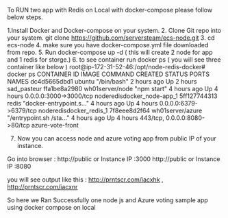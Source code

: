 To RUN two app with Redis on Local with docker-compose please follow below steps.

1.Install Docker and Docker-compose on your system.
2. Clone Git repo into your system.  git clone https://github.com/serversteam/ecs-node.git 
3. cd ecs-node
4. make sure you have docker-compose.yml file downloaded from repo.
5. Run docker-compose up -d    ( this will create 2 node for app and 1 redis for storge.)
6. to see container  run  docker ps   ( you will see three container like below )
root@ip-172-31-52-46:/opt/node-redis-docker# docker ps
CONTAINER ID        IMAGE               COMMAND                  CREATED             STATUS              PORTS                           NAMES
dc4d5665dbd1        ubuntu              "/bin/bash"              2 hours ago         Up 2 hours                                          sad_pasteur
ffa1be8a2980        wh01server/node     "npm start"              4 hours ago         Up 4 hours          0.0.0.0:3000->3000/tcp          noderedisdocker_node-app_1
5ff127744313        redis               "docker-entrypoint.s…"   4 hours ago         Up 4 hours          0.0.0.0:6379->6379/tcp          noderedisdocker_redis_1
7f8eee8d2f64        wh01server/azure    "/entrypoint.sh /sta…"   4 hours ago         Up 4 hours          443/tcp, 0.0.0.0:8080->80/tcp   azure-vote-front


7. Now you can access node and azure voting app from public IP of your instance.

Go into browser : 
http://public or Instance IP :3000 
http://public or Instance IP :8080 

you will see output like this :  http://prntscr.com/iacxhk   , http://prntscr.com/iacxnr

So here we Ran Successfully one node js and Azure voting sample app using docker compose on local

